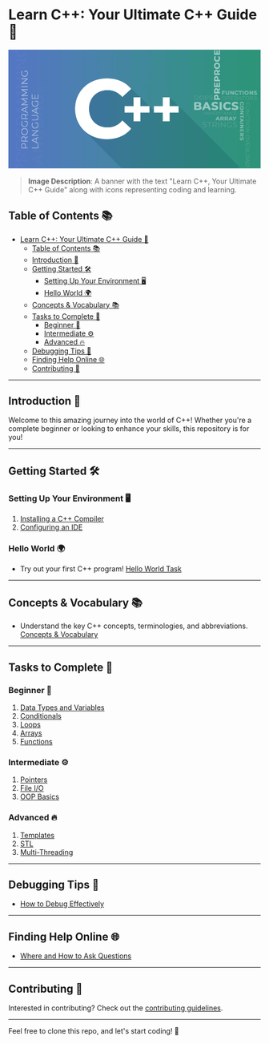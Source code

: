 # Learn C++: Your Ultimate C++ Guide 🚀

![Banner Image](images/CPP-banner.png)

> **Image Description**: A banner with the text "Learn C++, Your Ultimate C++ Guide" along with icons representing coding and learning.

## Table of Contents 📚
- [Learn C++: Your Ultimate C++ Guide 🚀](#learn-c-your-ultimate-c-guide-)
  - [Table of Contents 📚](#table-of-contents-)
  - [Introduction 🌟](#introduction-)
  - [Getting Started 🛠](#getting-started-)
    - [Setting Up Your Environment 🖥](#setting-up-your-environment-)
    - [Hello World 🌍](#hello-world-)
  - [Concepts \& Vocabulary 📚](#concepts--vocabulary-)
  - [Tasks to Complete 📝](#tasks-to-complete-)
    - [Beginner 🌱](#beginner-)
    - [Intermediate ⚙️](#intermediate-️)
    - [Advanced 🔥](#advanced-)
  - [Debugging Tips 🐛](#debugging-tips-)
  - [Finding Help Online 🌐](#finding-help-online-)
  - [Contributing 🤝](#contributing-)

---

## Introduction 🌟
Welcome to this amazing journey into the world of C++! Whether you're a complete beginner or looking to enhance your skills, this repository is for you! 

---

## Getting Started 🛠

### Setting Up Your Environment 🖥
1. [Installing a C++ Compiler](docs/SettingUpCompiler.md)
2. [Configuring an IDE](docs/SettingUpIDE.md)

### Hello World 🌍
- Try out your first C++ program! [Hello World Task](tasks/beginner/hello-world.md)

---

## Concepts & Vocabulary 📚
- Understand the key C++ concepts, terminologies, and abbreviations. [Concepts & Vocabulary](docs/ConceptsAndVocabulary.md)

---

## Tasks to Complete 📝

### Beginner 🌱
1. [Data Types and Variables](tasks/beginner/data-types-and-variables.md)
2. [Conditionals](tasks/beginner/conditionals.md)
3. [Loops](tasks/beginner/loops.md)
4. [Arrays](tasks/beginner/arrays.md)
5. [Functions](tasks/beginner/functions.md)

### Intermediate ⚙️
1. [Pointers](tasks/intermediate/pointers.md)
2. [File I/O](tasks/intermediate/file-io.md)
3. [OOP Basics](tasks/intermediate/oop-basics.md)

### Advanced 🔥
1. [Templates](tasks/advanced/templates.md)
2. [STL](tasks/advanced/stl.md)
3. [Multi-Threading](tasks/advanced/multi-threading.md)

---

## Debugging Tips 🐛
- [How to Debug Effectively](docs/Debugging.md)

---

## Finding Help Online 🌐
- [Where and How to Ask Questions](docs/FindingHelpOnline.md)

---

## Contributing 🤝
Interested in contributing? Check out the [contributing guidelines](CONTRIBUTING.md).

---

Feel free to clone this repo, and let's start coding! 🎉
